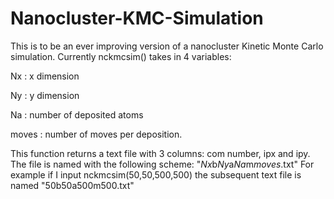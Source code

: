 # Nanocluster-KMC-Simulation
This is to be an ever improving version of 
a nanocluster Kinetic Monte Carlo simulation. 
Currently nckmcsim() takes in 4 variables: 

Nx : x dimension

Ny : y dimension

Na : number of deposited atoms

moves : number of moves per deposition.

This function returns a text file with 3 columns: com number, ipx and ipy.
The file is named with the following scheme: "*Nx*b*Ny*a*Na*m*moves*.txt"
For example if I input nckmcsim(50,50,500,500) the subsequent text file is named "50b50a500m500.txt"


 
